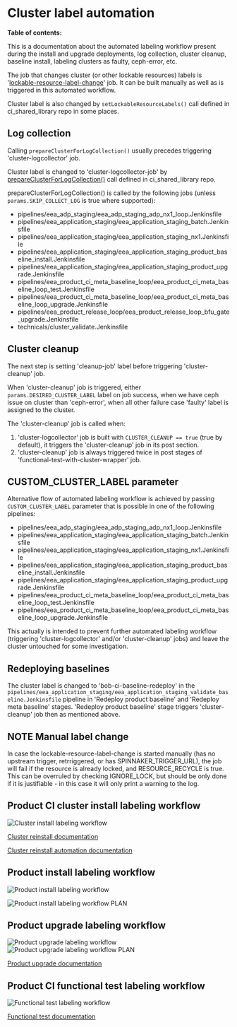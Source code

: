 # Cluster label automation

**Table of contents:**
<!-- START doctoc
...
END doctoc -->

This is a documentation about the automated labeling workflow present during the install and upgrade deployments, log collection, cluster cleanup, baseline install, labeling clusters as faulty, ceph-error, etc.

The job that changes cluster (or other lockable resources) labels is '[lockable-resource-label-change](https://seliius27190.seli.gic.ericsson.se:8443/job/lockable-resource-label-change/)' job. It can be built manually as well as is triggered in this automated workflow.

Cluster label is also changed by `setLockableResourceLabels()` call defined in ci_shared_library repo in some places.

## Log collection

Calling `prepareClusterForLogCollection()` usually precedes triggering 'cluster-logcollector' job.

Cluster label is changed to 'cluster-logcollector-job' by [prepareClusterForLogCollection()](https://gerrit.ericsson.se/plugins/gitiles/EEA/ci_shared_libraries/+/master/src/com/ericsson/eea4/ci/ClusterLogUtils.groovy#92) call defined in ci_shared_library repo.

prepareClusterForLogCollection() is called by the following jobs (unless `params.SKIP_COLLECT_LOG` is true where supported):

* pipelines/eea_adp_staging/eea_adp_staging_adp_nx1_loop.Jenkinsfile
* pipelines/eea_application_staging/eea_application_staging_batch.Jenkinsfile
* pipelines/eea_application_staging/eea_application_staging_nx1.Jenkinsfile
* pipelines/eea_application_staging/eea_application_staging_product_baseline_install.Jenkinsfile
* pipelines/eea_application_staging/eea_application_staging_product_upgrade.Jenkinsfile
* pipelines/eea_product_ci_meta_baseline_loop/eea_product_ci_meta_baseline_loop_test.Jenkinsfile
* pipelines/eea_product_ci_meta_baseline_loop/eea_product_ci_meta_baseline_loop_upgrade.Jenkinsfile
* pipelines/eea_product_release_loop/eea_product_release_loop_bfu_gate_upgrade.Jenkinsfile
* technicals/cluster_validate.Jenkinsfile

## Cluster cleanup

The next step is setting 'cleanup-job' label before triggering 'cluster-cleanup' job.

When 'cluster-cleanup' job is triggered, either `params.DESIRED_CLUSTER_LABEL` label on job success, when we have ceph issue on cluster than 'ceph-error', when all other failure case 'faulty' label is assigned to the cluster.

The 'cluster-cleanup' job is called when:

1. 'cluster-logcollector' job is built with `CLUSTER_CLEANUP == true` (true by default), it triggers the 'cluster-cleanup' job in its post section.
2. 'cluster-cleanup' job is always triggered twice in post stages of 'functional-test-with-cluster-wrapper' job.

## CUSTOM_CLUSTER_LABEL parameter

Alternative flow of automated labeling workflow is achieved by passing `CUSTOM_CLUSTER_LABEL` parameter that is possible in one of the following pipelines:

* pipelines/eea_adp_staging/eea_adp_staging_adp_nx1_loop.Jenkinsfile
* pipelines/eea_application_staging/eea_application_staging_batch.Jenkinsfile
* pipelines/eea_application_staging/eea_application_staging_nx1.Jenkinsfile
* pipelines/eea_application_staging/eea_application_staging_product_baseline_install.Jenkinsfile
* pipelines/eea_application_staging/eea_application_staging_product_upgrade.Jenkinsfile
* pipelines/eea_product_ci_meta_baseline_loop/eea_product_ci_meta_baseline_loop_test.Jenkinsfile
* pipelines/eea_product_ci_meta_baseline_loop/eea_product_ci_meta_baseline_loop_upgrade.Jenkinsfile

This actually is intended to prevent further automated labeling workflow (triggering 'cluster-logcollector' and/or 'cluster-cleanup' jobs) and leave the cluster untouched for some investigation.

## Redeploying baselines

The cluster label is changed to 'bob-ci-baseline-redeploy' in the `pipelines/eea_application_staging/eea_application_staging_validate_baseline.Jenkinsfile` pipeline in 'Redeploy product baseline' and 'Redeploy meta baseline' stages.
'Redeploy product baseline' stage triggers 'cluster-cleanup' job then as mentioned above.

## NOTE Manual label change

In case the lockable-resource-label-change is started manually (has no upstream trigger, retrriggered, or has SPINNAKER_TRIGGER_URL), the job will fail if the resource is already locked, and RESOURCE_RECYCLE is true. This can be overruled by checking IGNORE_LOCK, but should be only done if it is justifiable - in this case it will only print a warning to the log.

## Product CI cluster install labeling workflow

![Cluster install labeling workflow](https://eteamspace.internal.ericsson.com/download/attachments/1558119973/cluster_install_labeling_workflow.drawio.png)

[Cluster reinstall documentation](https://eteamspace.internal.ericsson.com/display/ECISE/Cluster+reinstall)

[Cluster reinstall automation documentation](https://eteamspace.internal.ericsson.com/display/ECISE/Cluster-reinstall-automation)

## Product install labeling workflow

![Product install labeling workflow](https://eteamspace.internal.ericsson.com/download/attachments/1558119973/product_install_labeling_workflow.drawio.png)

![Product install labeling workflow PLAN](https://eteamspace.internal.ericsson.com/download/attachments/1558119973/product_install_labeling_workflow_PLAN.drawio.png)

## Product upgrade labeling workflow

![Product upgrade labeling workflow](https://eteamspace.internal.ericsson.com/download/attachments/1558119973/product_upgrade_labeling_workflow.drawio.png)
![Product upgrade labeling workflow PLAN](https://eteamspace.internal.ericsson.com/download/attachments/1558119973/product_upgrade_labeling_workflow_PLAN.drawio.png)

[Product upgrade documentation](https://eteamspace.internal.ericsson.com/display/ECISE/EEA4+Common+ONLINE+and+OFFLINE+Product+Upgrade)

## Product CI functional test labeling workflow

![Functional test labeling workflow](https://eteamspace.internal.ericsson.com/download/attachments/1558119973/functional_test_labeling_workflow.drawio.png)

[Functional test documentation](https://eteamspace.internal.ericsson.com/display/ECISE/Developing+and+running+functional+test+on+product+CI+code+base)
